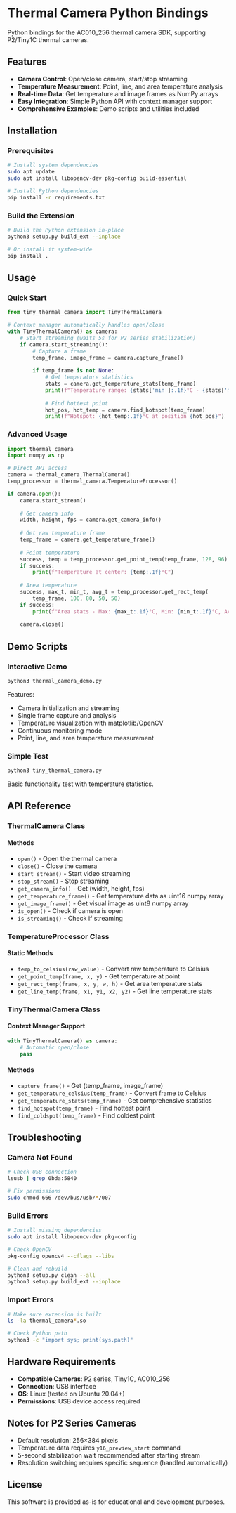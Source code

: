 # Thermal Camera Python Bindings

Python bindings for the AC010_256 thermal camera SDK, supporting P2/Tiny1C thermal cameras.

## Features

- **Camera Control**: Open/close camera, start/stop streaming
- **Temperature Measurement**: Point, line, and area temperature analysis  
- **Real-time Data**: Get temperature and image frames as NumPy arrays
- **Easy Integration**: Simple Python API with context manager support
- **Comprehensive Examples**: Demo scripts and utilities included

## Installation

### Prerequisites

```bash
# Install system dependencies
sudo apt update
sudo apt install libopencv-dev pkg-config build-essential

# Install Python dependencies
pip install -r requirements.txt
```

### Build the Extension

```bash
# Build the Python extension in-place
python3 setup.py build_ext --inplace

# Or install it system-wide
pip install .
```

## Usage

### Quick Start

```python
from tiny_thermal_camera import TinyThermalCamera

# Context manager automatically handles open/close
with TinyThermalCamera() as camera:
    # Start streaming (waits 5s for P2 series stabilization)
    if camera.start_streaming():
        # Capture a frame
        temp_frame, image_frame = camera.capture_frame()
        
        if temp_frame is not None:
            # Get temperature statistics
            stats = camera.get_temperature_stats(temp_frame)
            print(f"Temperature range: {stats['min']:.1f}°C - {stats['max']:.1f}°C")
            
            # Find hottest point
            hot_pos, hot_temp = camera.find_hotspot(temp_frame)
            print(f"Hotspot: {hot_temp:.1f}°C at position {hot_pos}")
```

### Advanced Usage

```python
import thermal_camera
import numpy as np

# Direct API access
camera = thermal_camera.ThermalCamera()
temp_processor = thermal_camera.TemperatureProcessor()

if camera.open():
    camera.start_stream()
    
    # Get camera info
    width, height, fps = camera.get_camera_info()
    
    # Get raw temperature frame
    temp_frame = camera.get_temperature_frame()
    
    # Point temperature
    success, temp = temp_processor.get_point_temp(temp_frame, 128, 96)
    if success:
        print(f"Temperature at center: {temp:.1f}°C")
    
    # Area temperature
    success, max_t, min_t, avg_t = temp_processor.get_rect_temp(
        temp_frame, 100, 80, 50, 50)
    if success:
        print(f"Area stats - Max: {max_t:.1f}°C, Min: {min_t:.1f}°C, Avg: {avg_t:.1f}°C")
    
    camera.close()
```

## Demo Scripts

### Interactive Demo

```bash
python3 thermal_camera_demo.py
```

Features:
- Camera initialization and streaming
- Single frame capture and analysis
- Temperature visualization with matplotlib/OpenCV
- Continuous monitoring mode
- Point, line, and area temperature measurement

### Simple Test

```bash
python3 tiny_thermal_camera.py
```

Basic functionality test with temperature statistics.

## API Reference

### ThermalCamera Class

#### Methods
- `open()` - Open the thermal camera
- `close()` - Close the camera
- `start_stream()` - Start video streaming
- `stop_stream()` - Stop streaming
- `get_camera_info()` - Get (width, height, fps)
- `get_temperature_frame()` - Get temperature data as uint16 numpy array
- `get_image_frame()` - Get visual image as uint8 numpy array
- `is_open()` - Check if camera is open
- `is_streaming()` - Check if streaming

### TemperatureProcessor Class

#### Static Methods
- `temp_to_celsius(raw_value)` - Convert raw temperature to Celsius
- `get_point_temp(frame, x, y)` - Get temperature at point
- `get_rect_temp(frame, x, y, w, h)` - Get area temperature stats
- `get_line_temp(frame, x1, y1, x2, y2)` - Get line temperature stats

### TinyThermalCamera Class

#### Context Manager Support
```python
with TinyThermalCamera() as camera:
    # Automatic open/close
    pass
```

#### Methods
- `capture_frame()` - Get (temp_frame, image_frame)
- `get_temperature_celsius(temp_frame)` - Convert frame to Celsius
- `get_temperature_stats(temp_frame)` - Get comprehensive statistics
- `find_hotspot(temp_frame)` - Find hottest point
- `find_coldspot(temp_frame)` - Find coldest point

## Troubleshooting

### Camera Not Found
```bash
# Check USB connection
lsusb | grep 0bda:5840

# Fix permissions
sudo chmod 666 /dev/bus/usb/*/007
```

### Build Errors
```bash
# Install missing dependencies
sudo apt install libopencv-dev pkg-config

# Check OpenCV
pkg-config opencv4 --cflags --libs

# Clean and rebuild
python3 setup.py clean --all
python3 setup.py build_ext --inplace
```

### Import Errors
```bash
# Make sure extension is built
ls -la thermal_camera*.so

# Check Python path
python3 -c "import sys; print(sys.path)"
```

## Hardware Requirements

- **Compatible Cameras**: P2 series, Tiny1C, AC010_256
- **Connection**: USB interface
- **OS**: Linux (tested on Ubuntu 20.04+)
- **Permissions**: USB device access required

## Notes for P2 Series Cameras

- Default resolution: 256×384 pixels
- Temperature data requires `y16_preview_start` command
- 5-second stabilization wait recommended after starting stream
- Resolution switching requires specific sequence (handled automatically)

## License

This software is provided as-is for educational and development purposes.